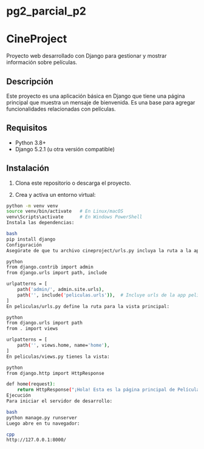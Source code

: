# pg2_parcial_p2
# CineProject

Proyecto web desarrollado con Django para gestionar y mostrar información sobre películas.

## Descripción

Este proyecto es una aplicación básica en Django que tiene una página principal que muestra un mensaje de bienvenida. Es una base para agregar funcionalidades relacionadas con películas.

## Requisitos

- Python 3.8+
- Django 5.2.1 (u otra versión compatible)

## Instalación

1. Clona este repositorio o descarga el proyecto.

2. Crea y activa un entorno virtual:

```bash
python -m venv venv
source venv/bin/activate   # En Linux/macOS
venv\Scripts\activate      # En Windows PowerShell
Instala las dependencias:

bash
pip install django
Configuración
Asegúrate de que tu archivo cineproject/urls.py incluya la ruta a la aplicación peliculas:

python
from django.contrib import admin
from django.urls import path, include

urlpatterns = [
    path('admin/', admin.site.urls),
    path('', include('peliculas.urls')),  # Incluye urls de la app peliculas
]
En peliculas/urls.py define la ruta para la vista principal:

python
from django.urls import path
from . import views

urlpatterns = [
    path('', views.home, name='home'),
]
En peliculas/views.py tienes la vista:

python
from django.http import HttpResponse

def home(request):
    return HttpResponse("¡Hola! Esta es la página principal de Películas.")
Ejecución
Para iniciar el servidor de desarrollo:

bash
python manage.py runserver
Luego abre en tu navegador:

cpp
http://127.0.0.1:8000/
